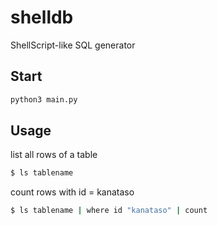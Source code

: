 # shelldb

ShellScript-like SQL generator

## Start
```sh
python3 main.py
```

## Usage

list all rows of a table
```sh
$ ls tablename
```

count rows with id = kanataso
```sh
$ ls tablename | where id "kanataso" | count
```
